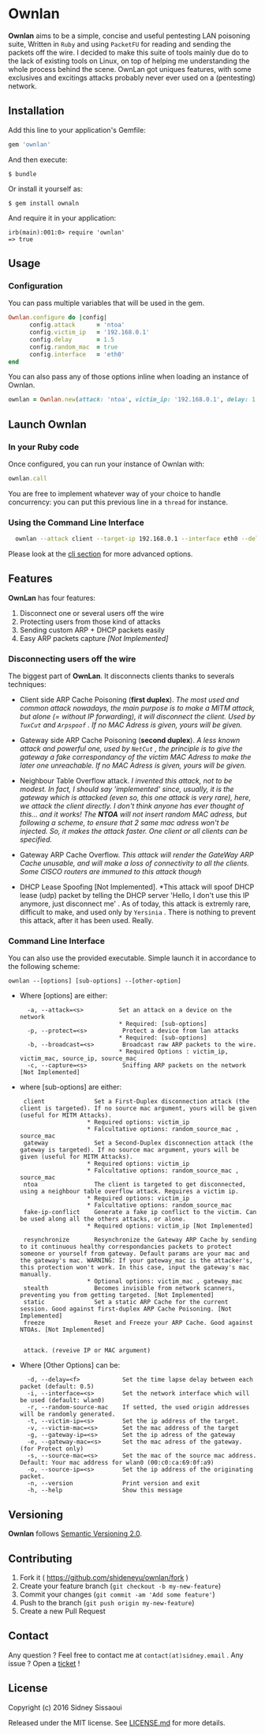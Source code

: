 # Ownlan

__Ownlan__ aims to be a simple, concise and useful pentesting LAN poisoning suite, Written in ``Ruby`` and using ``PacketFU`` for reading and sending the packets off the wire. I decided to make this suite of tools mainly due do to the lack of existing tools on Linux, on top of helping me understanding the whole process behind the scene. OwnLan got uniques features, with some exclusives and excitings attacks probably never ever used on a (pentesting) network.

## Installation

Add this line to your application's Gemfile:

```ruby
gem 'ownlan'
```

And then execute:

    $ bundle

Or install it yourself as:

    $ gem install ownaln

And require it in your application:

    irb(main):001:0> require 'ownlan'
    => true


## Usage

### Configuration ###
You can pass multiple variables that will be used in the gem.

```ruby
Ownlan.configure do |config|
      config.attack      = 'ntoa'
      config.victim_ip   = '192.168.0.1'
      config.delay       = 1.5
      config.random_mac  = true
      config.interface   = 'eth0'
end
```

You can also pass any of those options inline when loading an instance of Ownlan.

```ruby
ownlan = Ownlan.new(attack: 'ntoa', victim_ip: '192.168.0.1', delay: 1.5, random_mac: true)
```

## Launch Ownlan ##

### In your Ruby code ###

Once configured, you can run your instance of Ownlan with:

```ruby
ownlan.call
```

You are free to implement whatever way of your choice to handle concurrency: you can put this previous line in a `thread` for instance.

### Using the Command Line Interface  ###

```sh
  ownlan --attack client --target-ip 192.168.0.1 --interface eth0 --delay 0
```

Please look at the [cli section](#command-line-interface) for more advanced options.

## Features

**OwnLan** has four features:

1. Disconnect one or several users off the wire
2. Protecting users from those kind of attacks
3. Sending custom ARP + DHCP packets easily
4. Easy ARP packets capture *[Not Implemented]*

### Disconnecting users off the wire

The biggest part of **OwnLan**. It disconnects clients thanks to severals techniques:

- Client side ARP Cache Poisoning (**first duplex**). *The most used and common attack nowadays, the main purpose is to make a MITM attack, but alone (= without IP forwarding), it will disconnect the client. Used by ``TuxCut`` and ``Arpspoof`` . If no MAC Adress is given, yours will be given.*

- Gateway side ARP Cache Poisoning (**second duplex**). *A less known attack and powerful one, used by ``NetCut`` , the principle is to give the gateway a fake correspondancy of the victim MAC Adress to make the later one unreachable. If no MAC Adress is given, yours will be given.*

- Neighbour Table Overflow attack. *I invented this attack, not to be modest. In fact, I should say 'implemented' since, usually, it is the gateway which is attacked (even so, this one attack is very rare), here, we attack the client directly. I don't think anyone has ever thought of this... and it works! The **NTOA** will not insert random MAC adress, but following a scheme, to ensure that 2 same mac adress won't be injected. So, it makes the attack faster. One client or all clients can be specified.*

- Gateway ARP Cache Overflow. *This attack will render the GateWay ARP Cache unusable, and will make a loss of connectivity to all the clients. Some CISCO routers are immuned to this attack though*

- DHCP Lease Spoofing [Not Implemented]. *This attack will spoof DHCP lease (udp) packet by telling the DHCP server 'Hello, I don't use this IP anymore, just disconnect me' . As of today, this attack is extremly rare, difficult to make, and used only by ``Yersinia`` . There is nothing to prevent this attack, after it has been used. Really.


### Command Line Interface

You can also use the provided executable. Simple launch it in accordance to the following scheme:

    ownlan --[options] [sub-options] --[other-option]

- Where [options] are either:
 

        -a, --attack=<s>          Set an attack on a device on the network
                                  * Required: [sub-options]
        -p, --protect=<s>          Protect a device from lan attacks
                                  * Required: [sub-options]
        -b, --broadcast=<s>        Broadcast raw ARP packets to the wire.
                                  * Required Options : victim_ip, victim_mac, source_ip, source_mac
        -c, --capture=<s>          Sniffing ARP packets on the network [Not Implemented]


-  where [sub-options] are either:


        client              Set a First-Duplex disconnection attack (the client is targeted). If no source mac argument, yours will be given (useful for MITM Attacks).
                          * Required options: victim_ip
                          * Falcultative options: random_source_mac , source_mac
        gateway             Set a Second-Duplex disconnection attack (the gateway is targeted). If no source mac argument, yours will be given (useful for MITM Attacks).
                          * Required options: victim_ip
                          * Falcultative options: random_source_mac , source_mac
        ntoa                The client is targeted to get disconnected, using a neighbour table overflow attack. Requires a victim ip.
                          * Required options: victim_ip
                          * Falcultative options: random_source_mac
        fake-ip-conflict    Generate a fake ip conflict to the victim. Can be used along all the others attacks, or alone.
                          * Required options: victim_ip [Not Implemented]

        resynchronize       Resynchronize the Gateway ARP Cache by sending to it continuous healthy correspondancies packets to protect someone or yourself from gateway. Default params are your mac and the gateway's mac. WARNING: If your gateway_mac is the attacker's, this protection won't work. In this case, input the gateway's mac manually.
                          * Optional options: victim_mac , gateway_mac
        stealth             Becomes invisible from network scanners, preventing you from getting targeted. [Not Implemented]
        static              Set a static ARP Cache for the current session. Good against first-duplex ARP Cache Poisoning. [Not Implemented]
        freeze              Reset and Freeze your ARP Cache. Good against NTOAs. [Not Implemented]


        attack. (reveive IP or MAC argument)


- Where  [Other Options] can be:


        -d, --delay=<f>            Set the time lapse delay between each packet (default: 0.5)
        -i, --interface=<s>        Set the network interface which will be used (default: wlan0)
        -r, --random-source-mac    If setted, the used origin addresses will be randomly generated.
        -t, --victim-ip=<s>        Set the ip address of the target.
        -v, --victim-mac=<s>       Set the mac address of the target
        -g, --gateway-ip=<s>       Set the ip adress of the gateway
        -e, --gateway-mac=<s>      Set the mac adress of the gateway. (for Protect only)
        -s, --source-mac=<s>       Set the mac of the source mac address. Default: Your mac address for wlan0 (00:c0:ca:69:0f:a9)
        -o, --source-ip=<s>        Set the ip address of the originating packet.
        -n, --version              Print version and exit
        -h, --help                 Show this message




## Versioning

__Ownlan__ follows [Semantic Versioning 2.0](http://semver.org/).

## Contributing

1. Fork it ( https://github.com/shideneyu/ownlan/fork )
2. Create your feature branch (`git checkout -b my-new-feature`)
3. Commit your changes (`git commit -am 'Add some feature'`)
4. Push to the branch (`git push origin my-new-feature`)
5. Create a new Pull Request

## Contact

Any question ? Feel free to contact me at `contact(at)sidney.email` .
Any issue ? Open a [ticket](https://github.com/shideneyu/ownlan/issues) !

## License

Copyright (c) 2016 Sidney Sissaoui

Released under the MIT license. See [LICENSE.md](https://github.com/shideneyu/ownlan/blob/master/LICENSE.md) for more details.
